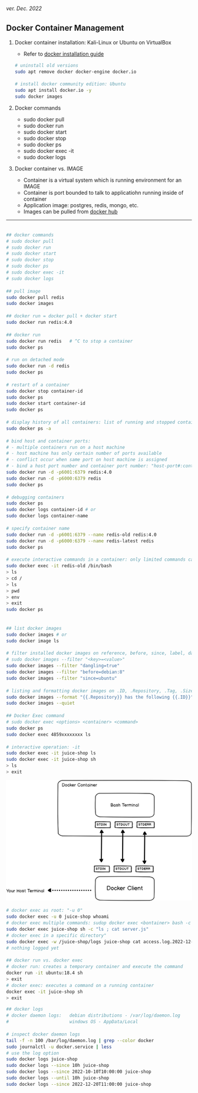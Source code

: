 <h6>ver. Dec. 2022</h6>
<h2> Docker Container Management</h2>

1. Docker container installation: Kali-Linux or Ubuntu on VirtualBox

    - Refer to [docker installation guide](https://docs.docker.com/get-docker/)

    ```sh
    # uninstall old versions
    sudo apt remove docker docker-engine docker.io

    # install docker community edition: Ubuntu
    sudo apt install docker.io -y
    sudo docker images

    ```

2. Docker commands
    - sudo docker pull
    - sudo docker run
    - sudo docker start
    - sudo docker stop
    - sudo docker ps
    - sudo docker exec -it
    - sudo docker logs
3. Docker container vs. IMAGE
    - Container is a virtual system which is running environment for an IMAGE
    - Container is port bounded to talk to applicatiohn running inside of container
    - Application image: postgres, redis, mongo, etc.
    - Images can be pulled from [docker hub](https://hub.docker.com/)

---

```sh

## docker commands
# sudo docker pull
# sudo docker run
# sudo docker start
# sudo docker stop
# sudo docker ps
# sudo docker exec -it
# sudo docker logs

## pull image
sudo docker pull redis
sudo docker images

## docker run = docker pull + docker start
sudo docker run redis:4.0

## docker run
sudo docker run redis   # ^C to stop a container
sudo docker ps

# run on detached mode
sudo docker run -d redis
sudo docker ps

# restart of a container
sudo docker stop container-id
sudo docker ps
sudo docker start container-id
sudo docker ps

# display history of all containers: list of running and stopped containers
sudo docker ps -a

# bind host and container ports:
# - multiple containers run on a host machine
# - host machine has only certain number of ports available
# - conflict occur when same port on host machine is assigned
# - bind a host port number and container port number: "host-port#:container-port#"
sudo docker run -d -p6001:6379 redis:4.0
sudo docker run -d -p6000:6379 redis
sudo docker ps

# debugging containers
sudo docker ps
sudo docker logs container-id # or
sudo docker logs container-name

# specify container name
sudo docker run -d -p6001:6379 --name redis-old redis:4.0
sudo docker run -d -p6000:6379 --name redis-latest redis
sudo docker ps

# execute interactive commands in a container: only limited commands can be used (a light-weight OS installed)
sudo docker exec -it redis-old /bin/bash
> ls
> cd /
> ls
> pwd
> env
> exit
sudo docker ps


## list docker images
sudo docker images # or
sudo docker image ls

# filter installed docker images on reference, before, since, label, dangling,
# sudo docker images --filter "<key>=<value>"
sudo docker images --filter "dangling=true"
sudo docker images --filter "before=debian:8"
sudo docker images --filter "since=ubuntu"

# listing and formatting docker images on .ID, .Repository, .Tag, .Size, .CreatedSince, .Digest
sudo docker images --format "{{.Repository}} has the following {{.ID}}"
sudo docker images --quiet

## Docker Exec command
# sudo docker exec <options> <container> <command>
sudo docker ps
sudo docker exec 4859xxxxxxxx ls

# interactive operation: -it
sudo docker exec -it juice-shop ls
sudo docker exec -it juice-shop sh
> ls
> exit
```

![Docker interactive](./DataFiles/docker_it.png)

```sh
# docker exec as root: "-u 0"
sudo docker exec -u 0 juice-shop whoami
# docker exec multiple commands: sudop docker exec <bontainer> bash -c "command1 ; command2 ; command3"
sudo docker exec juice-shop sh -c "ls ; cat server.js"
# docker exec in a specific directory"
sudo docker exec -w /juice-shop/logs juice-shop cat access.log.2022-12-20
# nothing logged yet

## docker run vs. docker exec
# docker run: creates a temporary container and execute the command
docker run -it ubuntu:18.4 sh
> exit
# docker exec: executes a command on a running container
docker exec -it juice-shop sh
> exit

```

```sh
## docker logs
# docker daemon logs:   debian distributions - /var/log/daemon.log
#                       windows OS - AppData/Local

# inspect docker daemon logs
tail -f -n 100 /bar/log/daemon.log | grep --color docker
sudo journalctl -u docker.service | less
# use the log option
sudo docker logs juice-shop
sudo docker logs --since 10h juice-shop
sudo docker logs --since 2022-10-10T10:00:00 juice-shop
sudo docker logs --until 10h juice-shop
sudo docker logs --since 2022-12-20T11:00:00 juice-shop

```

